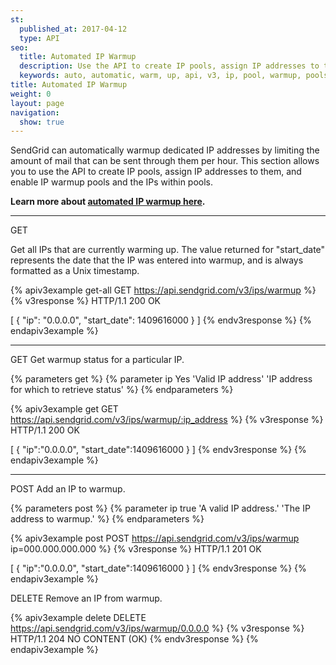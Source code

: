```yaml
---
st:
  published_at: 2017-04-12
  type: API
seo:
  title: Automated IP Warmup
  description: Use the API to create IP pools, assign IP addresses to them, and enable IP warmup pools and IPs.
  keywords: auto, automatic, warm, up, api, v3, ip, pool, warmup, pools
title: Automated IP Warmup
weight: 0
layout: page
navigation:
  show: true
---
```


SendGrid can automatically warmup dedicated IP addresses by limiting the amount of mail that can be sent through them per hour. This section allows you to use the API to create IP pools, assign IP addresses to them, and enable IP warmup pools and the IPs within pools.

**Learn more about [automated IP warmup here]({{root_url}}/Classroom/Basics/Misc/automated_ip_warmup.html).**


* * * * *

<page-anchor el="h2">
GET
</page-anchor>

Get all IPs that are currently warming up. The value returned for "start_date" represents the date that the IP was entered into warmup, and is always formatted as a Unix timestamp.

{% apiv3example get-all GET https://api.sendgrid.com/v3/ips/warmup %}
  {% v3response %}
HTTP/1.1 200 OK

[
  {
    "ip": "0.0.0.0",
    "start_date": 1409616000
  }
]
  {% endv3response %}
{% endapiv3example %}

* * * * *

<page-anchor el="h2">
GET
</page-anchor>
Get warmup status for a particular IP.

{% parameters get %}
  {% parameter ip Yes 'Valid IP address' 'IP address for which to retrieve status' %}
{% endparameters %}

{% apiv3example get GET https://api.sendgrid.com/v3/ips/warmup/:ip_address %}
  {% v3response %}
HTTP/1.1 200 OK

[
  {
    "ip":"0.0.0.0",
    "start_date":1409616000
  }
]
{% endv3response %}
{% endapiv3example %}

* * * * *

<page-anchor el="h2">
POST
</page-anchor>
Add an IP to warmup.

{% parameters post %}
  {% parameter ip true 'A valid IP address.' 'The IP address to warmup.' %}
{% endparameters %}

{% apiv3example post POST https://api.sendgrid.com/v3/ips/warmup ip=000.000.000.000 %}
{% v3response %}
HTTP/1.1 201 OK

[
  {
    "ip":"0.0.0.0",
    "start_date":1409616000
  }
]
{% endv3response %}
{% endapiv3example %}

<page-anchor el="h2">
DELETE
</page-anchor>
Remove an IP from warmup.

{% apiv3example delete DELETE https://api.sendgrid.com/v3/ips/warmup/0.0.0.0 %}
{% v3response %}
HTTP/1.1 204 NO CONTENT (OK)
{% endv3response %}
{% endapiv3example %}
